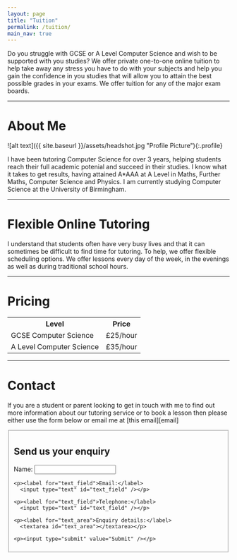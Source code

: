 ```yaml
---
layout: page
title: "Tuition"
permalink: /tuition/
main_nav: true
---
```


<p>Do you struggle with GCSE or A Level Computer Science and wish to be supported with you studies? We offer private one-to-one online tuition to help take away any stress you have to do with your subjects and help you gain the confidence in you studies that will allow you to attain the best possible grades in your exams. We offer tuition for any of the major exam boards.</p>

<hr>

<h1 id="about_me">About Me</h1>

![alt text]({{ site.baseurl }}/assets/headshot.jpg "Profile Picture"){:.profile}

<p>I have been tutoring Computer Science for over 3 years, helping students reach their full academic potenial and succeed in their studies. I know what it takes to get results, having attained A*AAA at A Level in Maths, Further Maths, Computer Science and Physics. I am currently studying Computer Science at the University of Birmingham.</p>

<hr>

<h1 id="flexible_online_tutoring">Flexible Online Tutoring</h1>

<p>I understand that students often have very busy lives and that it can sometimes be difficult to find time for tutoring. To help, we offer flexible scheduling options. We offer lessons every day of the week, in the evenings as well as during traditional school hours.</p>

<hr>

<h1 id="pricing">Pricing</h1>

<table cellspacing="0" cellpadding="0">
  <tr>
    <th>Level</th><th>Price</th>
  </tr>
  <tr>
    <td>GCSE Computer Science</td><td>£25/hour</td>
  </tr>
  <tr class="even">
    <td>A Level Computer Science</td><td>£35/hour</td>
  </tr>
</table>

<hr>

<h1 id="contact">Contact</h1>

<p>If you are a student or parent looking to get in touch with me to find out more information about our tutoring service or to book a lesson then please either use the form below or email me at [this email][email]</p>

<fieldset>
  <form>
    <h2>Send us your enquiry</h2>
    <p><label for="text_field">Name:</label>
      <input type="text" id="text_field" /></p> 
    
    <p><label for="text_field">Email:</label>
      <input type="text" id="text_field" /></p>

    <p><label for="text_field">Telephone:</label>
      <input type="text" id="text_field" /></p>  

    <p><label for="text_area">Enquiry details:</label>
      <textarea id="text_area"></textarea></p>  

    <p><input type="submit" value="Submit" /></p>
  </form>
</fieldset>

[email]: diyanimodi22@gmail.com
